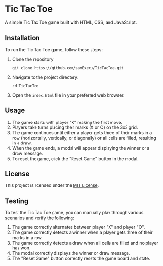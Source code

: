 # Tic Tac Toe

A simple Tic Tac Toe game built with HTML, CSS, and JavaScript.

## Installation

To run the Tic Tac Toe game, follow these steps:

1. Clone the repository:
   ```
   git clone https://github.com/samExecu/TicTacToe.git
   ```
2. Navigate to the project directory:
   ```
   cd TicTacToe
   ```
3. Open the `index.html` file in your preferred web browser.

## Usage

1. The game starts with player "X" making the first move.
2. Players take turns placing their marks (X or O) on the 3x3 grid.
3. The game continues until either a player gets three of their marks in a row (horizontally, vertically, or diagonally) or all cells are filled, resulting in a draw.
4. When the game ends, a modal will appear displaying the winner or a draw message.
5. To reset the game, click the "Reset Game" button in the modal.

## License

This project is licensed under the [MIT License](LICENSE).

## Testing

To test the Tic Tac Toe game, you can manually play through various scenarios and verify the following:

1. The game correctly alternates between player "X" and player "O".
2. The game correctly detects a winner when a player gets three of their marks in a row.
3. The game correctly detects a draw when all cells are filled and no player has won.
4. The modal correctly displays the winner or draw message.
5. The "Reset Game" button correctly resets the game board and state.
